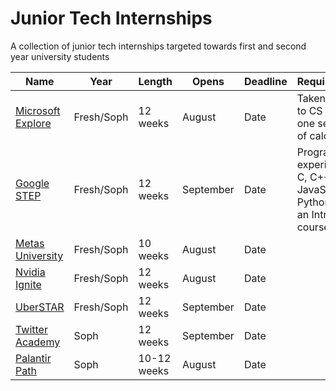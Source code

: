 # Junior Tech Internships
A collection of junior tech internships targeted towards first and second year university students 

| Name  | Year | Length | Opens | Deadline | Requirements |
|---|----|-----|--------|--------|-------|
| <a href="https://careers.microsoft.com/students/us/en/usexploremicrosoftprogram">Microsoft Explore</a> | Fresh/Soph | 12 weeks | August | Date | Taken an Intro to CS course; one semester of calculus |
| <a href="https://buildyourfuture.withgoogle.com/programs/step">Google STEP</a> | Fresh/Soph | 12 weeks | September | Date | Programming experience in C, C++, Java, JavaScript or Python; taken an Intro to CS course |
| <a href="https://www.metacareers.com/careerprograms/pathways/metauniversity">Metas University</a> | Fresh/Soph | 10 weeks | August | Date | |
| <a href="https://www.nvidia.com/en-us/about-nvidia/careers/university-recruiting/">Nvidia Ignite</a> | Fresh/Soph | 12 weeks | August | Date | |
| <a href="https://www.uber.com/us/en/careers/teams/university/">UberSTAR</a> | Fresh/Soph | 12 weeks | September | Date | |
| <a href="https://careers.twitter.com/en/early-career.html">Twitter Academy</a> | Soph | 12 weeks | September | Date | |
| <a href="https://www.palantir.com/careers/students/path/">Palantir Path</a> | Soph | 10-12 weeks | August | Date | |
